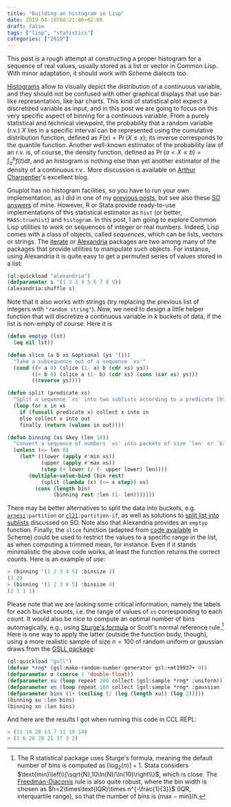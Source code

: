 ```yaml
---
title: "Building an histogram in Lisp"
date: 2019-08-10T08:21:06+02:00
draft: false
tags: ["lisp", "statistics"]
categories: ["2019"]
---
```


This post is a rough attempt at constructing a proper histogram for a sequence of real values, usually stored as a list or vector in Common Lisp. With minor adaptation, it should work with Scheme dialects too.

[Histograms](https://en.wikipedia.org/wiki/Histogram) allow to visually depict the distribution of a continuous variable, and they should not be confused with other graphical displays that use bar-like representation, like bar charts. This kind of statistical plot expect a discretized variable as input, and in this post we are going to focus on this very specific aspect of binning for a continuous variable. From a purely statistical and technical viewpoint, the probability that a random variable (r.v.) $X$ lies in a specific interval can be represented using the cumulative distribution function, defined as $F(x)=\Pr(X\le x)$; its inverse corresponds to the quantile function. Another well-known estimator of the probability law of an r.v. is, of course, the density function, defined as $\Pr(a< X\le b)=\int_a^bf(t)dt$, and an histogram is nothing else than yet another estimator of the density of a continuous r.v.. More discussion is available on [Arthur Charpentier](https://freakonometrics.hypotheses.org/57221)'s excellent blog.

Gnuplot has no histogram facilities, so you have to run your own implementation, as I did in one of my [previous posts](/post/ten-years/), but see also these [SO](https://stackoverflow.com/a/5948573) [answers](https://stackoverflow.com/a/9279630) of mine. However, R or Stata provide ready-to-use implementations of this statistical estimator as `hist` (or better, `MASS:truehist`) and `histogram`. In this post, I am going to explore Common Lisp utilities to work on sequences of integer or real numbers. Indeed, Lisp comes with a class of objects, called _sequences_, which can be lists, vectors or strings. The [iterate](https://www.common-lisp.net/project/iterate/) or [Alexandria](https://github.com/keithj/alexandria) packages are two among many of the packages that provide utilities to manipulate such objects. For instance, using Alexandria it is quite easy to get a permuted series of values stored in a list:

```lisp
(ql:quickload "alexandria")
(defparameter s '(1 2 3 4 5 6 7 8 9))
(alexandria:shuffle s)
```

Note that it also works with strings (try replacing the previous list of integers with `"random string"`). Now, we need to design a little helper function that will discretize a continuous variable in $k$ buckets of data, if the list is non-empty of course. Here it is

```lisp
(defun emptyp (lst)
  (eq nil lst))

(defun slice (a b xs &optional (ys '()))
  "Take a subsequence out of a sequence `xs'"
  (cond ((> a 0) (slice (1- a) b (cdr xs) ys))
        ((> b 0) (slice a (1- b) (cdr xs) (cons (car xs) ys)))
        ((reverse ys))))

(defun split (predicate xs)
  "Split a sequence `xs' into two sublists according to a predicate [https://stackoverflow.com/a/18117017]."
  (loop for x in xs
    if (funcall predicate x) collect x into in
    else collect x into out
    finally (return (values in out))))

(defun binning (xs &key (len 10))
  "Convert a sequence of numbers `xs' into packets of size `len' or `bins' packets."
  (unless (<= len 0)
    (let* ((lower (apply #'min xs))
           (upper (apply #'max xs))
           (step (+ lower (/ (- upper lower) len))))
       (multiple-value-bind (bin rest)
           (split (lambda (x) (<= x step)) xs)
         (cons (length bin)
               (binning rest :len (1- len)))))))
```

There may be better alternatives to split the data into buckets, e.g. [`arnesi`](https://common-lisp.net/project/bese/arnesi.html)`:partition` or [`cl21`](https://github.com/cl21/cl21/blob/c36644f3b6ea4975174c8ce72de43a4524dd0696/src/core/sequence.lisp#L1243)`:partition-if`, as well as solutions to [split list into sublists](https://stackoverflow.com/q/47875185) discussed on SO. Note also that Alexandria provides an `emptyp` function. Finally, the `slice` function (adapted from [code available](https://stackoverflow.com/a/35534477) in Scheme) could be used to restrict the values to a specific range in the list, as when computing a trimmed mean, for instance. Even if it stands minimalistic the above code works, at least the function returns the correct counts. Here is an example of use:

```lisp
> (binning '(1 2 3 4 5) :binsize 2)
(3 2)
> (binning '(1 2 3 4 5) :binsize 4)
(2 1 1 1)
```

Please note that we are lacking some critical information, namely the labels for each bucket counts, i.e. the range of values of `xs` corresponding to each count. It would also be nice to compute an optimal number of bins automagically, e.g., using [Sturge's formula](https://en.wikipedia.org/wiki/Histogram#Sturges'_formula) or Scott's normal reference rule.[^1] Here is one way to apply the latter (outside the function body, though), using a more realistic sample of size $n=100$ of random uniform or gaussian draws from the [GSLL package](https://common-lisp.net/project/gsll/):

```lisp
(ql:quickload "gsll")
(defvar *rng* (gsl:make-random-number-generator gsl:+mt19937+ 0))
(defparameter σ (coerce 1 'double-float))
(defparameter xu (loop repeat 100 collect (gsl:sample *rng* :uniform)))
(defparameter xn (loop repeat 100 collect (gsl:sample *rng* :gaussian :sigma σ)))
(defparameter bins (1+ (ceiling (/ (log (length xu)) (log 2)))))
(binning xu :len bins)
(binning xn :len bins)
```

And here are the results I got when running this code in CCL REPL:

```lisp
> (11 14 20 13 7 11 10 14)
> (3 6 20 28 21 17 3 2)
```

[^1]: The R statistical package uses Sturge's formula, meaning the default number of bins is computed as $\lceil \log_2(n)\rceil + 1$. Stata considers $\text{min}\left\\{\sqrt{N},10\ln(N)/\ln(10)\right\\}$, which is close. The [Freedman-Diaconis](https://en.wikipedia.org/wiki/Freedman–Diaconis_rule) rule is also quite robust, where the bin width is chosen as $h=2\times\text{IQR}\times n^{-\frac{1}{3}}$ (IQR, interquartile range), so that the number of bins is $(\text{max}-\text{min})/h$.

